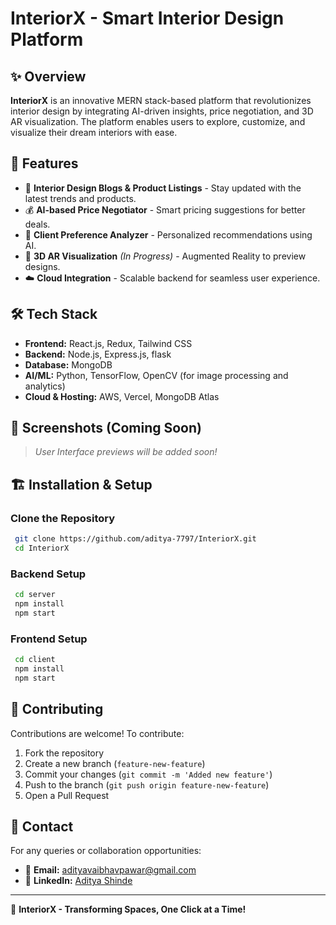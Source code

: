 # InteriorX - Smart Interior Design Platform

## ✨ Overview
**InteriorX** is an innovative MERN stack-based platform that revolutionizes interior design by integrating AI-driven insights, price negotiation, and 3D AR visualization. The platform enables users to explore, customize, and visualize their dream interiors with ease.

## 🚀 Features
- 🏡 **Interior Design Blogs & Product Listings** - Stay updated with the latest trends and products.
- 💰 **AI-based Price Negotiator** - Smart pricing suggestions for better deals.
- 🧠 **Client Preference Analyzer** - Personalized recommendations using AI.
- 🎨 **3D AR Visualization** *(In Progress)* - Augmented Reality to preview designs.
- ☁️ **Cloud Integration** - Scalable backend for seamless user experience.

## 🛠️ Tech Stack
- **Frontend:** React.js, Redux, Tailwind CSS
- **Backend:** Node.js, Express.js, flask
- **Database:** MongoDB
- **AI/ML:** Python, TensorFlow, OpenCV (for image processing and analytics)
- **Cloud & Hosting:** AWS, Vercel, MongoDB Atlas

## 📸 Screenshots (Coming Soon)
> *User Interface previews will be added soon!*

## 🏗️ Installation & Setup
### Clone the Repository
```bash
 git clone https://github.com/aditya-7797/InteriorX.git
 cd InteriorX
```

### Backend Setup
```bash
 cd server
 npm install
 npm start
```

### Frontend Setup
```bash
 cd client
 npm install
 npm start
```

## 🤝 Contributing
Contributions are welcome! To contribute:
1. Fork the repository
2. Create a new branch (`feature-new-feature`)
3. Commit your changes (`git commit -m 'Added new feature'`)
4. Push to the branch (`git push origin feature-new-feature`)
5. Open a Pull Request

## 📩 Contact
For any queries or collaboration opportunities:
- 📧 **Email:** [adityavaibhavpawar@gmail.com](mailto:adityashinde7987@gmail.com)
- 💼 **LinkedIn:** [Aditya Shinde](https://www.linkedin.com/in/aditya-shinde-b14216231/)

---
🚀 **InteriorX - Transforming Spaces, One Click at a Time!**

